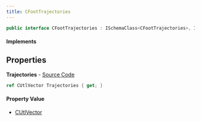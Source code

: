 ```yaml
---
title: CFootTrajectories
---
```


```csharp
public interface CFootTrajectories : ISchemaClass<CFootTrajectories>, ISchemaField, ISchemaClass, INativeHandle
```

#### Implements

## Properties

**Trajectories** - [Source Code](https://github.com/swiftly-solution/swiftlys2/blob/main/managed/src/SwiftlyS2.Generated/Schemas/Interfaces/CFootTrajectories.cs#L17)

```csharp
ref CUtlVector Trajectories { get; }
```

#### Property Value

- [CUtlVector](/docs/api/shared/natives/cutlvector)

